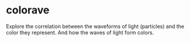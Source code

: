 colorave
========

Explore the correlation between the waveforms of light (particles) and the color they represent. And how the waves of light form colors.

